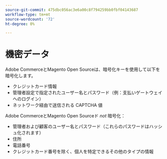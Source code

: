 ```yaml
---
source-git-commit: 475dbc056ac3e6a00c8f794259bb0fbf04143687
workflow-type: tm+mt
source-wordcount: '72'
ht-degree: 0%

---
```

# 機密データ

Adobe CommerceとMagento Open Sourceは、暗号化キーを使用して以下を暗号化します。

* クレジットカード情報
* 管理者設定で指定されたユーザー名とパスワード（例：支払いゲートウェイへのログイン）
* ネットワーク経由で送信される CAPTCHA 値

Adobe CommerceとMagento Open Sourceド *not* 暗号化：

* 管理者および顧客のユーザー名とパスワード（これらのパスワードはハッシュ化されます）
* 住所
* 電話番号
* クレジットカード番号を除く、個人を特定できるその他のタイプの情報
